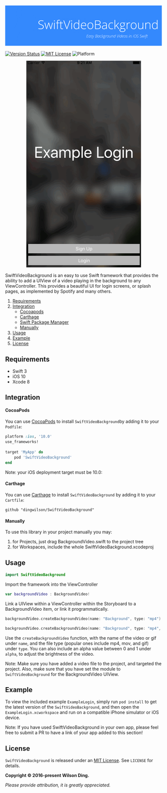 <p align="center">
  <img src="Assets/banner.png" width="780" title="SwiftVideoBackground">
</p>

[![Version Status](https://img.shields.io/cocoapods/v/SwiftVideoBackground.svg)][podLink]
[![MIT License](https://img.shields.io/badge/license-MIT-blue.svg)][mitLink]
![Platform](https://img.shields.io/badge/platforms-iOS%2010.0+-333333.svg)

<p align="center">
  <img src="Assets/screenshot.gif" width="369" title="Screenshot">
</p>

SwiftVideoBackground is an easy to use Swift framework that provides the ability to add a UIView of a video playing in the background to any ViewController. This provides a beautiful UI for login screens, or splash pages, as implemented by Spotify and many others.

1. [Requirements](#requrements)
2. [Integration](#integration)
    - [Cocoapods](#cocoapods)
    - [Carthage](#carthage)
    - [Swift Package Manager](#swift-package-manager)
    - [Manually](#manually)
3. [Usage](#usage)
4. [Example](#example)
5. [License](#license)

## Requirements

- Swift 3
- iOS 10
- Xcode 8

## Integration

#### CocoaPods
You can use [CocoaPods](http://cocoapods.org/) to install `SwiftVideoBackground`by adding it to your `Podfile`:
```ruby
platform :ios, '10.0'
use_frameworks!

target 'MyApp' do
	pod 'SwiftVideoBackground'
end
```
Note: your iOS deployment target must be 10.0:

#### Carthage
You can use [Carthage](https://github.com/Carthage/Carthage) to install `SwiftVideoBackground` by adding it to your `Cartfile`:
```
github "dingwilson/SwiftVideoBackground"
```

#### Manually

To use this library in your project manually you may:  

1. for Projects, just drag BackgroundVideo.swift to the project tree
2. for Workspaces, include the whole SwiftVideoBackground.xcodeproj

## Usage

```swift
import SwiftVideoBackground
```
Import the framework into the ViewController

```swift
var backgroundVideo : BackgroundVideo!
```
Link a UIView within a ViewController within the Storyboard to a BackgroundVideo item, or link it programmatically.

```swift
backgroundVideo.createBackgroundVideo(name: "Background", type: "mp4")
```
```swift
backgroundVideo.createBackgroundVideo(name: "Background", type: "mp4", alpha: 0.5)
```
Use the `createBackgroundVideo` function, with the name of the video or gif under `name`, and the file type (popular ones include mp4, mov, and gif) under `type`. You can also include an alpha value between 0 and 1 under `alpha`, to adjust the brightness of the video.

Note: Make sure you have added a video file to the project, and targeted the project. Also, make sure that you have set the module to `SwiftVideoBackground` for the BackgroundVideo UIView.

## Example

To view the included example `ExampleLogin`, simply run `pod install` to get the latest version of the `SwiftVideoBackground`, and then open the `ExampleLogin.xcworkspace` and run on a compatible iPhone simulator or iOS device.

Note: If you have used SwiftVideoBackground in your own app, please feel free to submit a PR to have a link of your app added to this section!

## License

`SwiftVideoBackground` is released under an [MIT License][mitLink]. See `LICENSE` for details.

**Copyright &copy; 2016-present Wilson Ding.**

*Please provide attribution, it is greatly appreciated.*

[podLink]:https://cocoapods.org/pods/SwiftVideoBackground
[mitLink]:http://opensource.org/licenses/MIT
